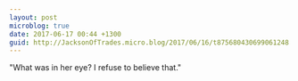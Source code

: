 ```yaml
---
layout: post
microblog: true
date: 2017-06-17 00:44 +1300
guid: http://JacksonOfTrades.micro.blog/2017/06/16/t875680430699061248.html
---
```

"What was in her eye? I refuse to believe that."
